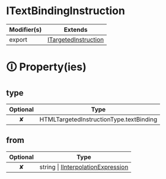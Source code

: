 # ITextBindingInstruction

| Modifier(s)                            | Extends                                    |
|----------------------------------------|--------------------------------------------|
| export | [ITargetedInstruction](https://hamedfathi.gitbook.io/aurelia-2-doc-api/runtime/variable/definitions/itargetedinstruction) |

# &#128712; Property(ies)

## type

| Optional                           | Type                         |
|:----------------------------------:|------------------------------|
| ✘ | HTMLTargetedInstructionType.textBinding |

## from

| Optional                           | Type                         |
|:----------------------------------:|------------------------------|
| ✘ | string &#124; [IInterpolationExpression](https://hamedfathi.gitbook.io/aurelia-2-doc-api/runtime/interface/ast/iinterpolationexpression) |